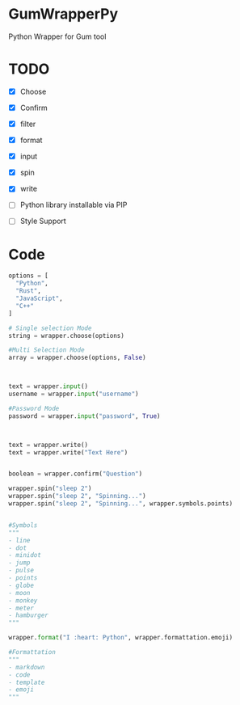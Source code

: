 # GumWrapperPy


Python Wrapper for Gum tool


# TODO

- [x] Choose
- [x] Confirm
- [x] filter
- [x] format
- [x] input
- [x] spin
- [x] write


- [ ] Python library installable via PIP
- [ ] Style Support





# Code

```python
options = [
  "Python",
  "Rust",
  "JavaScript",
  "C++"
]

# Single selection Mode
string = wrapper.choose(options)

#Multi Selection Mode
array = wrapper.choose(options, False)


```

```python


text = wrapper.input()   
username = wrapper.input("username")

#Password Mode
password = wrapper.input("password", True)   


```


```python


text = wrapper.write()
text = wrapper.write("Text Here")

```

```python

boolean = wrapper.confirm("Question")

```


```python
wrapper.spin("sleep 2")
wrapper.spin("sleep 2", "Spinning...")
wrapper.spin("sleep 2", "Spinning...", wrapper.symbols.points)


#Symbols
""" 
- line
- dot
- minidot
- jump 
- pulse
- points
- globe 
- moon
- monkey
- meter
- hamburger
"""
```


```python
wrapper.format("I :heart: Python", wrapper.formattation.emoji)

#Formattation
"""
- markdown
- code
- template 
- emoji
"""
```

